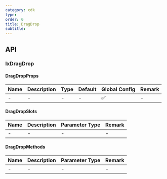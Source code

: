 ```yaml
---
category: cdk
type: 
order: 0
title: DragDrop
subtitle:
---
```


## API

### IxDragDrop

#### DragDropProps

| Name | Description | Type | Default | Global Config | Remark |
| --- | --- | --- | --- | --- | --- |
| - | - | - | - | ✅ | - |

#### DragDropSlots

| Name | Description | Parameter Type | Remark |
| --- | --- | --- | --- |
| - | - | - | - |

#### DragDropMethods

| Name | Description | Parameter Type | Remark |
| --- | --- | --- | --- |
| - | - | - | - |
